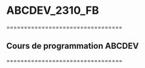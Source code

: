 # ABCDEV_2310_FB
=================================
## Cours de programmation ABCDEV
=================================

